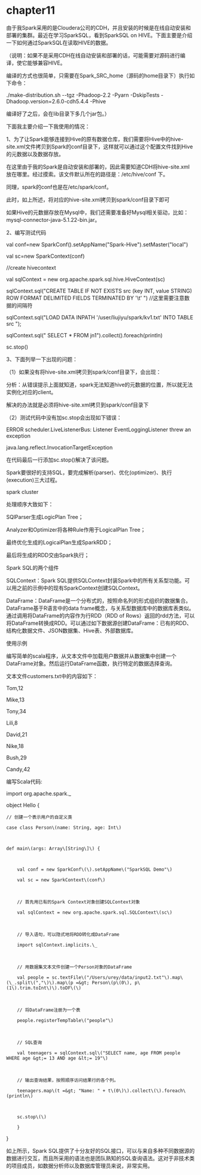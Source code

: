 # chapter11

由于我Spark采用的是Cloudera公司的CDH，并且安装的时候是在线自动安装和部署的集群。最近在学习SparkSQL，看到SparkSQL on HIVE。下面主要是介绍一下如何通过SparkSQL在读取HIVE的数据。

（说明：如果不是采用CDH在线自动安装和部署的话，可能需要对源码进行编译，使它能够兼容HIVE。

编译的方式也很简单，只需要在Spark\_SRC\_home（源码的home目录下）执行如下命令：

./make-distribution.sh --tgz -Phadoop-2.2 -Pyarn -DskipTests -Dhadoop.version=2.6.0-cdh5.4.4 -Phive

编译好了之后，会在lib目录下多几个jar包。）

下面我主要介绍一下我使用的情况：

1、为了让Spark能够连接到Hive的原有数据仓库，我们需要将Hive中的hive-site.xml文件拷贝到Spark的conf目录下，这样就可以通过这个配置文件找到Hive的元数据以及数据存放。

在这里由于我的Spark是自动安装和部署的，因此需要知道CDH将hive-site.xml放在哪里。经过摸索。该文件默认所在的路径是：/etc/hive/conf 下。

同理，spark的conf也是在/etc/spark/conf。

此时，如上所述，将对应的hive-site.xml拷贝到spark/conf目录下即可

如果Hive的元数据存放在Mysql中，我们还需要准备好Mysql相关驱动，比如：mysql-connector-java-5.1.22-bin.jar。

2、编写测试代码

val conf=new SparkConf\(\).setAppName\("Spark-Hive"\).setMaster\("local"\)

val sc=new SparkContext\(conf\)

//create hivecontext

val sqlContext = new org.apache.spark.sql.hive.HiveContext\(sc\)

sqlContext.sql\("CREATE TABLE IF NOT EXISTS src \(key INT, value STRING\) ROW FORMAT DELIMITED FIELDS TERMINATED BY '\t' "\)   //这里需要注意数据的间隔符

sqlContext.sql\("LOAD DATA INPATH '/user/liujiyu/spark/kv1.txt' INTO TABLE src  "\);

sqlContext.sql\(" SELECT \* FROM jn1"\).collect\(\).foreach\(println\)

sc.stop\(\)

3、下面列举一下出现的问题：

（1）如果没有将hive-site.xml拷贝到spark/conf目录下，会出现：

分析：从错误提示上面就知道，spark无法知道hive的元数据的位置，所以就无法实例化对应的client。

解决的办法就是必须将hive-site.xml拷贝到spark/conf目录下

（2）测试代码中没有加sc.stop会出现如下错误：

ERROR scheduler.LiveListenerBus: Listener EventLoggingListener threw an exception

java.lang.reflect.InvocationTargetException

在代码最后一行添加sc.stop\(\)解决了该问题。



Spark要很好的支持SQL，要完成解析\(parser\)、优化\(optimizer\)、执行\(execution\)三大过程。



spark cluster





处理顺序大致如下：



SQlParser生成LogicPlan Tree；

Analyzer和Optimizer将各种Rule作用于LogicalPlan Tree；

最终优化生成的LogicalPlan生成SparkRDD；

最后将生成的RDD交由Spark执行；





Spark SQL的两个组件

SQLContext：Spark SQL提供SQLContext封装Spark中的所有关系型功能。可以用之前的示例中的现有SparkContext创建SQLContext。

DataFrame：DataFrame是一个分布式的，按照命名列的形式组织的数据集合。DataFrame基于R语言中的data frame概念，与关系型数据库中的数据库表类似。通过调用将DataFrame的内容作为行RDD（RDD of Rows）返回的rdd方法，可以将DataFrame转换成RDD。可以通过如下数据源创建DataFrame：已有的RDD、结构化数据文件、JSON数据集、Hive表、外部数据库。





使用示例

编写简单的scala程序，从文本文件中加载用户数据并从数据集中创建一个DataFrame对象。然后运行DataFrame函数，执行特定的数据选择查询。



文本文件customers.txt中的内容如下：



Tom,12

Mike,13

Tony,34

Lili,8

David,21

Nike,18

Bush,29

Candy,42

编写Scala代码:



import org.apache.spark.\_



object Hello {



    // 创建一个表示用户的自定义类

    case class Person\(name: String, age: Int\)



    def main\(args: Array\[String\]\) {



        val conf = new SparkConf\(\).setAppName\("SparkSQL Demo"\)

        val sc = new SparkContext\(conf\)



        // 首先用已有的Spark Context对象创建SQLContext对象

        val sqlContext = new org.apache.spark.sql.SQLContext\(sc\)



        // 导入语句，可以隐式地将RDD转化成DataFrame

        import sqlContext.implicits.\_



        // 用数据集文本文件创建一个Person对象的DataFrame

        val people = sc.textFile\("/Users/urey/data/input2.txt"\).map\(\_.split\(","\)\).map\(p =&gt; Person\(p\(0\), p\(1\).trim.toInt\)\).toDF\(\)



        // 将DataFrame注册为一个表

        people.registerTempTable\("people"\)



        // SQL查询

        val teenagers = sqlContext.sql\("SELECT name, age FROM people WHERE age &gt;= 13 AND age &lt;= 19"\)



        // 输出查询结果，按照顺序访问结果行的各个列。

        teenagers.map\(t =&gt; "Name: " + t\(0\)\).collect\(\).foreach\(println\)



        sc.stop\(\)

        }

}

如上所示，Spark SQL提供了十分友好的SQL接口，可以与来自多种不同数据源的数据进行交互，而且所采用的语法也是团队熟知的SQL查询语法。这对于非技术类的项目成员，如数据分析师以及数据库管理员来说，非常实用。

